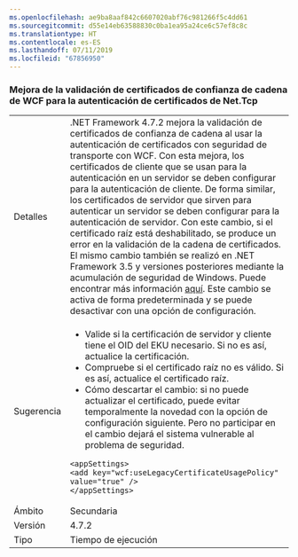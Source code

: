 ```yaml
---
ms.openlocfilehash: ae9ba8aaf842c6607020abf76c981266f5c4dd61
ms.sourcegitcommit: d55e14eb63588830c0ba1ea95a24ce6c57ef8c8c
ms.translationtype: HT
ms.contentlocale: es-ES
ms.lasthandoff: 07/11/2019
ms.locfileid: "67856950"
---
```

### <a name="improved-wcf-chain-trust-certificate-validation-for-nettcp-certificate-authentication"></a>Mejora de la validación de certificados de confianza de cadena de WCF para la autenticación de certificados de Net.Tcp

|   |   |
|---|---|
|Detalles|.NET Framework 4.7.2 mejora la validación de certificados de confianza de cadena al usar la autenticación de certificados con seguridad de transporte con WCF. Con esta mejora, los certificados de cliente que se usan para la autenticación en un servidor se deben configurar para la autenticación de cliente.  De forma similar, los certificados de servidor que sirven para autenticar un servidor se deben configurar para la autenticación de servidor. Con este cambio, si el certificado raíz está deshabilitado, se produce un error en la validación de la cadena de certificados. El mismo cambio también se realizó en .NET Framework 3.5 y versiones posteriores mediante la acumulación de seguridad de Windows. Puede encontrar más información [aquí](https://support.microsoft.com/en-us/help/4055269/security-only-update-for-net-framework-3-5-1-4-5-2-4-6-4-6-1-4-6-2-4-7). Este cambio se activa de forma predeterminada y se puede desactivar con una opción de configuración.|
|Sugerencia|<ul><li>Valide si la certificación de servidor y cliente tiene el OID del EKU necesario. Si no es así, actualice la certificación.</li><li>Compruebe si el certificado raíz no es válido. Si es así, actualice el certificado raíz.</li><li>Cómo descartar el cambio: si no puede actualizar el certificado, puede evitar temporalmente la novedad con la opción de configuración siguiente. Pero no participar en el cambio dejará el sistema vulnerable al problema de seguridad.</li></ul><pre><code class="lang-xml">&lt;appSettings&gt;&#13;&#10;&lt;add key=&quot;wcf:useLegacyCertificateUsagePolicy&quot; value=&quot;true&quot; /&gt;&#13;&#10;&lt;/appSettings&gt;&#13;&#10;</code></pre>|
|Ámbito|Secundaria|
|Versión|4.7.2|
|Tipo|Tiempo de ejecución|

